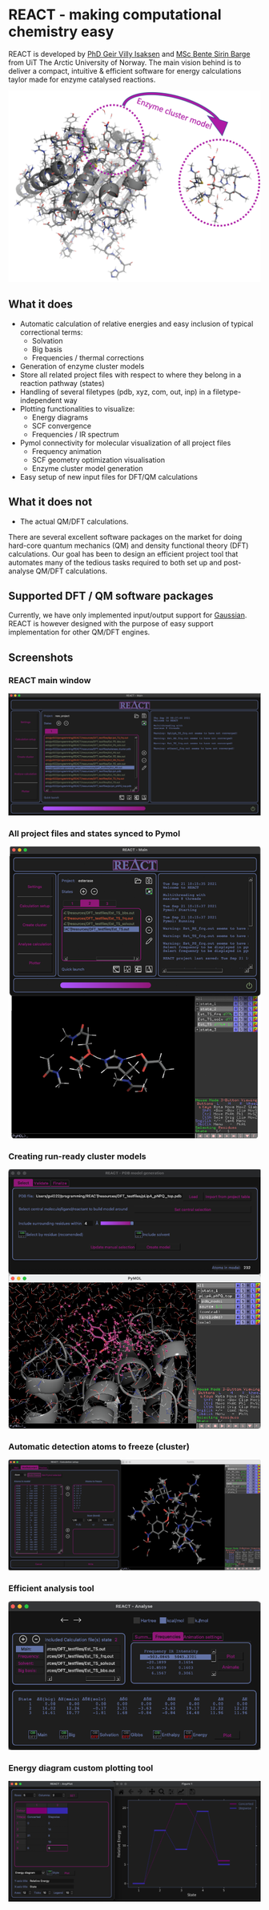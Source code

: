 <!-- # ![REACT logo](figures/REACT_logo.png)
<p align="center" style="color:#3c3c3c">
<i>
Relative Energies Automated Calculation inTerface
</i>
</p> -->


# REACT - making computational chemistry easy 
REACT is developed by [PhD Geir Villy Isaksen](about.md/#PhD-Geir-Villy-Isaksen) and [MSc Bente Sirin Barge](about.md/#MSc-Bente-Sirin-Barge) 
from UiT The Arctic University of Norway. The main vision behind is to deliver a compact, intuitive & efficient software 
for energy calculations taylor made for enzyme catalysed reactions.

![Cluster generation](figures/cluster_model_illustration.png)

## What it does
<ul>
<li> Automatic calculation of relative energies and easy inclusion of typical correctional terms:
    <ul>
    <li> Solvation </li>
    <li> Big basis </li>
    <li> Frequencies / thermal corrections </li>
    </ul>
</li>
<li> Generation of enzyme cluster models </li>
<li> Store all related project files with respect to where they belong in a reaction pathway (states) </li>
<li> Handling of several filetypes (pdb, xyz, com, out, inp) in a filetype-independent way </li>
<li> Plotting functionalities to visualize:
    <ul>
    <li> Energy diagrams </li>
    <li> SCF convergence </li>
    <li> Frequencies / IR spectrum </li>
    </ul>
</li>
<li> Pymol connectivity for molecular visualization of all project files 
    <ul>
    <li> Frequency animation </li>
    <li> SCF geometry optimization visualisation </li>
    <li> Enzyme cluster model generation  </li>
    </ul>
</li>
<li> Easy setup of new input files for DFT/QM calculations </li>


</ul>

## What it does not
<ul>
<li> The actual QM/DFT calculations. </li>
</ul>
There are several excellent software packages on the market for doing hard-core quantum mechanics (QM) and density
functional theory (DFT) calculations. Our goal has been to design an efficient project tool that automates many of the 
tedious tasks required to both set up and post-analyse QM/DFT calculations. 

## Supported DFT / QM software packages
Currently, we have only implemented input/output support for [Gaussian](https://gaussian.com). REACT is however designed
with the purpose of easy support implementation for other QM/DFT engines. 

## Screenshots
### REACT main window
![REACT main](figures/mainREACT2.png)

### All project files and states synced to Pymol
![REACT pymol](figures/react_pymol_main.png)

### Creating run-ready cluster models
![cluster tool](figures/cluster_window.png)

### Automatic detection atoms to freeze (cluster)
![calc setup](figures/autofreeze.png)

### Efficient analysis tool
![analyse_calc](figures/analyse_window.png)


### Energy diagram custom plotting tool 
![plotter](figures/plotter.png)